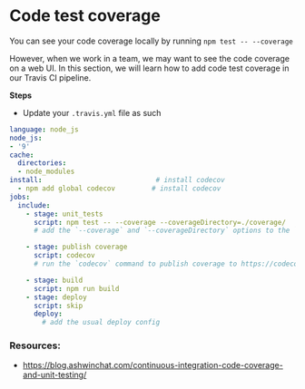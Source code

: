 # Code test coverage

You can see your code coverage locally by running `npm test -- --coverage`

However, when we work in a team, we may want to see the code coverage on a web UI. In this section, we will learn how to add code test coverage in our Travis CI pipeline.

**Steps**
- Update your `.travis.yml` file as such

```yaml
language: node_js
node_js:
- '9'
cache:
  directories:
  - node_modules
install:                            # install codecov
  - npm add global codecov         # install codecov
jobs:
  include:
    - stage: unit_tests
      script: npm test -- --coverage --coverageDirectory=./coverage/     
      # add the `--coverage` and `--coverageDirectory` options to the `npm test` command

    - stage: publish coverage
      script: codecov
      # run the `codecov` command to publish coverage to https://codecov.io

    - stage: build
      script: npm run build
    - stage: deploy
      script: skip
      deploy:
        # add the usual deploy config
```

### Resources:
- https://blog.ashwinchat.com/continuous-integration-code-coverage-and-unit-testing/
